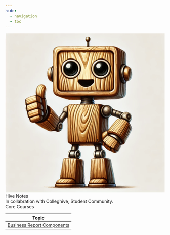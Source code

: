 ```yaml
---
hide:
  - navigation
  - toc
---
```

<!-- Hide page title -->
<style>
  .md-typeset h1 {
    display: none;
  }
</style>

<div class="mascot-image-container">
  <img class="mascot-image" src="./assets/mascot.webp"/>
  <div class="mascot-text-container">
    <div class="mascot-text">
      Hive Notes
      <div class="mascot-subtext">
        In collabration with Colleghive, Student Community.
      </div>
    </div>
  </div>
</div>

<div class="mascot-image-spacer"></div>
<div class="box-row">
  <div class="reason-box">
    <div class="reason-title">Core Courses</div>
<table>
  <thead>
    <tr>
      <th>Topic</th>
    </tr>
  </thead>
  <tbody>
    <tr>
      <td><a href="Business Report/1_Strategic_Analysis_Tools/1.a_SWOT_Analysis.html">Business Report Components</a></td>
    </tr>
  </tbody>
</table>
  </div>
</div>
